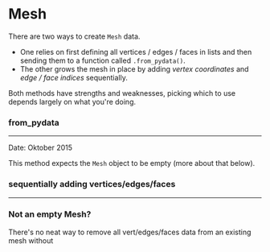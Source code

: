 # Mesh

There are two ways to create `Mesh` data.  

- One relies on first defining all vertices / edges / faces in lists and then sending them to a function called `.from_pydata()`.
- The other grows the mesh in place by adding _vertex coordinates_ and _edge / face indices_ sequentially.

Both methods have strengths and weaknesses, picking which to use depends largely on what you're doing.

### from_pydata
______

Date: Oktober 2015

This method expects the `Mesh` object to be empty (more about that below). 



### sequentially adding vertices/edges/faces
______



### Not an empty Mesh?

There's no neat way to remove all vert/edges/faces data from an existing mesh without
